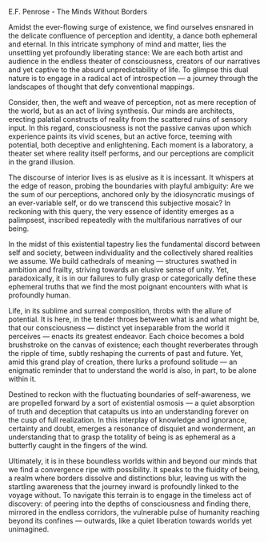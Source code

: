 E.F. Penrose - The Minds Without Borders

Amidst the ever-flowing surge of existence, we find ourselves ensnared in the delicate confluence of perception and identity, a dance both ephemeral and eternal. In this intricate symphony of mind and matter, lies the unsettling yet profoundly liberating stance: We are each both artist and audience in the endless theater of consciousness, creators of our narratives and yet captive to the absurd unpredictability of life. To glimpse this dual nature is to engage in a radical act of introspection — a journey through the landscapes of thought that defy conventional mappings.

Consider, then, the weft and weave of perception, not as mere reception of the world, but as an act of living synthesis. Our minds are architects, erecting palatial constructs of reality from the scattered ruins of sensory input. In this regard, consciousness is not the passive canvas upon which experience paints its vivid scenes, but an active force, teeming with potential, both deceptive and enlightening. Each moment is a laboratory, a theater set where reality itself performs, and our perceptions are complicit in the grand illusion.

The discourse of interior lives is as elusive as it is incessant. It whispers at the edge of reason, probing the boundaries with playful ambiguity: Are we the sum of our perceptions, anchored only by the idiosyncratic musings of an ever-variable self, or do we transcend this subjective mosaic? In reckoning with this query, the very essence of identity emerges as a palimpsest, inscribed repeatedly with the multifarious narratives of our being.

In the midst of this existential tapestry lies the fundamental discord between self and society, between individuality and the collectively shared realities we assume. We build cathedrals of meaning — structures swathed in ambition and frailty, striving towards an elusive sense of unity. Yet, paradoxically, it is in our failures to fully grasp or categorically define these ephemeral truths that we find the most poignant encounters with what is profoundly human.

Life, in its sublime and surreal composition, throbs with the allure of potential. It is here, in the tender throes between what is and what might be, that our consciousness — distinct yet inseparable from the world it perceives — enacts its greatest endeavor. Each choice becomes a bold brushstroke on the canvas of existence; each thought reverberates through the ripple of time, subtly reshaping the currents of past and future. Yet, amid this grand play of creation, there lurks a profound solitude — an enigmatic reminder that to understand the world is also, in part, to be alone within it.

Destined to reckon with the fluctuating boundaries of self-awareness, we are propelled forward by a sort of existential osmosis — a quiet absorption of truth and deception that catapults us into an understanding forever on the cusp of full realization. In this interplay of knowledge and ignorance, certainty and doubt, emerges a resonance of disquiet and wonderment, an understanding that to grasp the totality of being is as ephemeral as a butterfly caught in the fingers of the wind.

Ultimately, it is in these boundless worlds within and beyond our minds that we find a convergence ripe with possibility. It speaks to the fluidity of being, a realm where borders dissolve and distinctions blur, leaving us with the startling awareness that the journey inward is profoundly linked to the voyage without. To navigate this terrain is to engage in the timeless act of discovery: of peering into the depths of consciousness and finding there, mirrored in the endless corridors, the vulnerable pulse of humanity reaching beyond its confines — outwards, like a quiet liberation towards worlds yet unimagined.